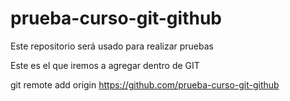 # prueba-curso-git-github
Este repositorio será usado para realizar pruebas


Este es el que iremos a agregar dentro de GIT


git remote add origin https://github.com/prueba-curso-git-github
